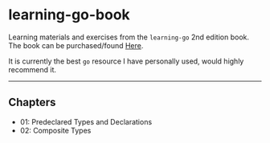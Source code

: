 # learning-go-book

Learning materials and exercises from the `learning-go` 2nd edition book.
The book can be purchased/found [Here](https://www.oreilly.com/library/view/learning-go-2nd/9781098139285/).

It is currently the best `go` resource I have personally used, would highly recommend it.

-----

## Chapters

 * 01: Predeclared Types and Declarations
 * 02: Composite Types
